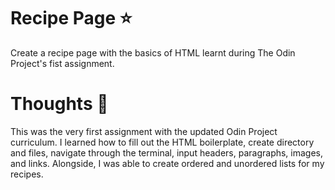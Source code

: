 # Recipe Page ⭐️
Create a recipe page with the basics of HTML learnt during The Odin Project's fist assignment.
# Thoughts 💭
This was the very first assignment with the updated Odin Project curriculum. I learned how to fill out the HTML boilerplate, create directory and files, navigate through the terminal, input headers, paragraphs, images, and links. Alongside, I was able to create ordered and unordered lists for my recipes.
